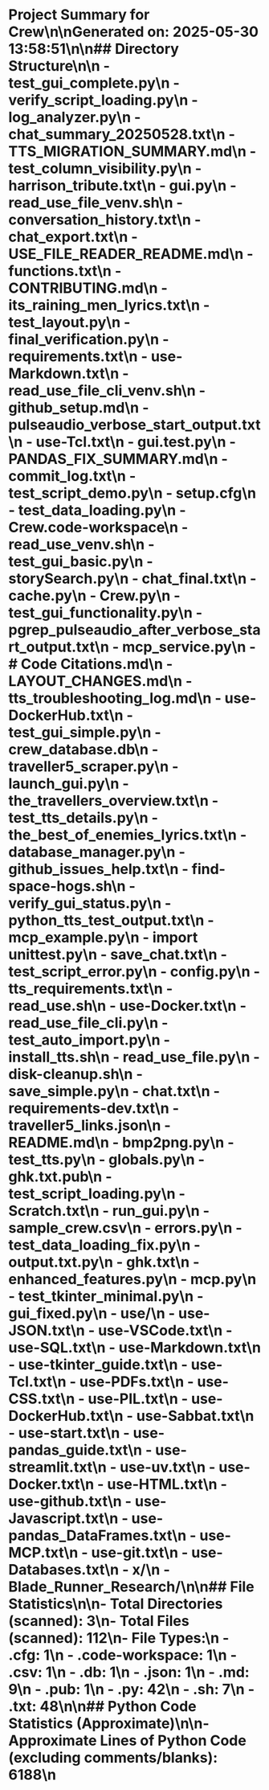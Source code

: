# Project Summary for Crew\n\nGenerated on: 2025-05-30 13:58:51\n\n## Directory Structure\n\n  - test_gui_complete.py\n  - verify_script_loading.py\n  - log_analyzer.py\n  - chat_summary_20250528.txt\n  - TTS_MIGRATION_SUMMARY.md\n  - test_column_visibility.py\n  - harrison_tribute.txt\n  - gui.py\n  - read_use_file_venv.sh\n  - conversation_history.txt\n  - chat_export.txt\n  - USE_FILE_READER_README.md\n  - functions.txt\n  - CONTRIBUTING.md\n  - its_raining_men_lyrics.txt\n  - test_layout.py\n  - final_verification.py\n  - requirements.txt\n  - use-Markdown.txt\n  - read_use_file_cli_venv.sh\n  - github_setup.md\n  - pulseaudio_verbose_start_output.txt\n  - use-Tcl.txt\n  - gui.test.py\n  - PANDAS_FIX_SUMMARY.md\n  - commit_log.txt\n  - test_script_demo.py\n  - setup.cfg\n  - test_data_loading.py\n  - Crew.code-workspace\n  - read_use_venv.sh\n  - test_gui_basic.py\n  - storySearch.py\n  - chat_final.txt\n  - cache.py\n  - Crew.py\n  - test_gui_functionality.py\n  - pgrep_pulseaudio_after_verbose_start_output.txt\n  - mcp_service.py\n  - # Code Citations.md\n  - LAYOUT_CHANGES.md\n  - tts_troubleshooting_log.md\n  - use-DockerHub.txt\n  - test_gui_simple.py\n  - crew_database.db\n  - traveller5_scraper.py\n  - launch_gui.py\n  - the_travellers_overview.txt\n  - test_tts_details.py\n  - the_best_of_enemies_lyrics.txt\n  - database_manager.py\n  - github_issues_help.txt\n  - find-space-hogs.sh\n  - verify_gui_status.py\n  - python_tts_test_output.txt\n  - mcp_example.py\n  - import unittest.py\n  - save_chat.txt\n  - test_script_error.py\n  - config.py\n  - tts_requirements.txt\n  - read_use.sh\n  - use-Docker.txt\n  - read_use_file_cli.py\n  - test_auto_import.py\n  - install_tts.sh\n  - read_use_file.py\n  - disk-cleanup.sh\n  - save_simple.py\n  - chat.txt\n  - requirements-dev.txt\n  - traveller5_links.json\n  - README.md\n  - bmp2png.py\n  - test_tts.py\n  - globals.py\n  - ghk.txt.pub\n  - test_script_loading.py\n  - Scratch.txt\n  - run_gui.py\n  - sample_crew.csv\n  - errors.py\n  - test_data_loading_fix.py\n  - output.txt.py\n  - ghk.txt\n  - enhanced_features.py\n  - mcp.py\n  - test_tkinter_minimal.py\n  - gui_fixed.py\n  - use/\n    - use-JSON.txt\n    - use-VSCode.txt\n    - use-SQL.txt\n    - use-Markdown.txt\n    - use-tkinter_guide.txt\n    - use-Tcl.txt\n    - use-PDFs.txt\n    - use-CSS.txt\n    - use-PIL.txt\n    - use-DockerHub.txt\n    - use-Sabbat.txt\n    - use-start.txt\n    - use-pandas_guide.txt\n    - use-streamlit.txt\n    - use-uv.txt\n    - use-Docker.txt\n    - use-HTML.txt\n    - use-github.txt\n    - use-Javascript.txt\n    - use-pandas_DataFrames.txt\n    - use-MCP.txt\n    - use-git.txt\n    - use-Databases.txt\n  - x/\n  - Blade_Runner_Research/\n\n## File Statistics\n\n- Total Directories (scanned): 3\n- Total Files (scanned): 112\n- File Types:\n  - .cfg: 1\n  - .code-workspace: 1\n  - .csv: 1\n  - .db: 1\n  - .json: 1\n  - .md: 9\n  - .pub: 1\n  - .py: 42\n  - .sh: 7\n  - .txt: 48\n\n## Python Code Statistics (Approximate)\n\n- Approximate Lines of Python Code (excluding comments/blanks): 6188\n